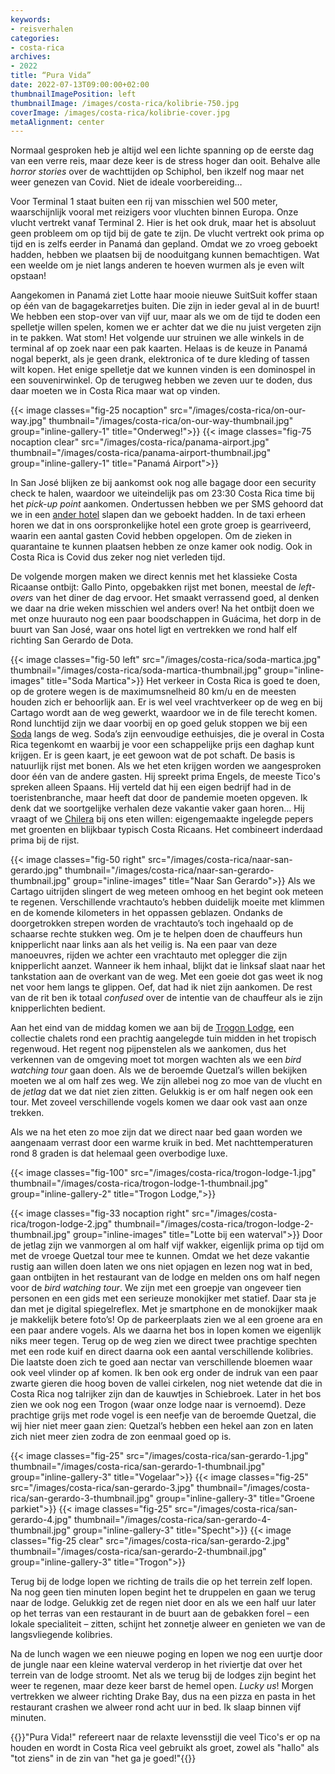 ```yaml
---
keywords:
- reisverhalen
categories:
- costa-rica
archives:
- 2022
title: “Pura Vida”
date: 2022-07-13T09:00:00+02:00
thumbnailImagePosition: left
thumbnailImage: /images/costa-rica/kolibrie-750.jpg
coverImage: /images/costa-rica/kolibrie-cover.jpg
metaAlignment: center
---
```

Normaal gesproken heb je altijd wel een lichte spanning op de eerste dag van een verre reis, maar deze keer is de stress hoger dan ooit. Behalve alle _horror stories_ over de wachttijden op Schiphol, ben ikzelf nog maar net weer genezen van Covid. Niet de ideale voorbereiding…

Voor Terminal 1 staat buiten een rij van misschien wel 500 meter, waarschijnlijk vooral met reizigers voor vluchten binnen Europa. Onze vlucht vertrekt vanaf Terminal 2. Hier is het ook druk, maar het is absoluut geen probleem om op tijd bij de gate te zijn. De vlucht vertrekt ook prima op tijd en is zelfs eerder in Panamá dan gepland. Omdat we zo vroeg geboekt hadden, hebben we plaatsen bij de nooduitgang kunnen bemachtigen. Wat een weelde om je niet langs anderen te hoeven wurmen als je even wilt opstaan!

Aangekomen in Panamá ziet Lotte haar mooie nieuwe SuitSuit koffer staan op één van de bagagekarretjes buiten. Die zijn in ieder geval al in de buurt! We hebben een stop-over van vijf uur, maar als we om de tijd te doden een spelletje willen spelen, komen we er achter dat we die nu juist vergeten zijn in te pakken. Wat stom! Het volgende uur struinen we alle winkels in de terminal af op zoek naar een pak kaarten. Helaas is de keuze in Panamá nogal beperkt, als je geen drank, elektronica of te dure kleding of tassen wilt kopen. Het enige spelletje dat we kunnen vinden is een dominospel in een souvenirwinkel. Op de terugweg hebben we zeven uur te doden, dus daar moeten we in Costa Rica maar wat op vinden.

{{< image classes="fig-25 nocaption" src="/images/costa-rica/on-our-way.jpg" thumbnail="/images/costa-rica/on-our-way-thumbnail.jpg" group="inline-gallery-1" title="Onderweg!">}}
{{< image classes="fig-75 nocaption clear" src="/images/costa-rica/panama-airport.jpg" thumbnail="/images/costa-rica/panama-airport-thumbnail.jpg" group="inline-gallery-1" title="Panamá Airport">}}

In San José blijken ze bij aankomst ook nog alle bagage door een security check te halen, waardoor we uiteindelijk pas om 23:30 Costa Rica time bij het _pick-up point_ aankomen. Ondertussen hebben we per SMS gehoord dat we in een [ander hotel](https://www.guacimacountryinn.com/) slapen dan we geboekt hadden. In de taxi erheen horen we dat in ons oorspronkelijke hotel een grote groep is gearriveerd, waarin een aantal gasten Covid hebben opgelopen. Om de zieken in quarantaine te kunnen plaatsen hebben ze onze kamer ook nodig. Ook in Costa Rica is Covid dus zeker nog niet verleden tijd.

De volgende morgen maken we direct kennis met het klassieke Costa Ricaanse ontbijt: Gallo Pinto, opgebakken rijst met bonen, meestal de _left-overs_ van het diner de dag ervoor. Het smaakt verrassend goed, al denken we daar na drie weken misschien wel anders over! Na het ontbijt doen we met onze huurauto nog een paar boodschappen in Guácima, het dorp in de buurt van San José, waar ons hotel ligt en vertrekken we rond half elf richting San Gerardo de Dota.

{{< image classes="fig-50 left" src="/images/costa-rica/soda-martica.jpg" thumbnail="/images/costa-rica/soda-martica-thumbnail.jpg" group="inline-images" title="Soda Martica">}}
Het verkeer in Costa Rica is goed te doen, op de grotere wegen is de maximumsnelheid 80 km/u en de meesten houden zich er behoorlijk aan. Er is wel veel vrachtverkeer op de weg en bij Cartago wordt aan de weg gewerkt, waardoor we in de file terecht komen. Rond lunchtijd zijn we daar voorbij en op goed geluk stoppen we bij een [Soda](https://maps.app.goo.gl/udNwmwfMzQoiBkax5) langs de weg. Soda’s zijn eenvoudige eethuisjes, die je overal in Costa Rica tegenkomt en waarbij je voor een schappelijke prijs een daghap kunt krijgen. Er is geen kaart, je eet gewoon wat de pot schaft. De basis is natuurlijk rijst met bonen. Als we het eten krijgen worden we aangesproken door één van de andere gasten. Hij spreekt prima Engels, de meeste Tico's spreken alleen Spaans. Hij verteld dat hij een eigen bedrijf had in de toeristenbranche, maar heeft dat door de pandemie moeten opgeven. Ik denk dat we soortgelijke verhalen deze vakantie vaker gaan horen… Hij vraagt of we [Chilera](https://www.puravidamoms.com/chilera-costa-rica/) bij ons eten willen: eigengemaakte ingelegde pepers met groenten en blijkbaar typisch Costa Ricaans. Het combineert inderdaad prima bij de rijst.

{{< image classes="fig-50 right" src="/images/costa-rica/naar-san-gerardo.jpg" thumbnail="/images/costa-rica/naar-san-gerardo-thumbnail.jpg" group="inline-images" title="Naar San Gerardo">}}
Als we Cartago uitrijden slingert de weg meteen omhoog en het begint ook meteen te regenen. Verschillende vrachtauto’s hebben duidelijk moeite met klimmen en de komende kilometers in het oppassen geblazen. Ondanks de doorgetrokken strepen worden de vrachtauto’s toch ingehaald op de schaarse rechte stukken weg. Om je te helpen doen de chauffeurs hun knipperlicht naar links aan als het veilig is. Na een paar van deze manoeuvres, rijden we achter een vrachtauto met oplegger die zijn knipperlicht aanzet. Wanneer ik hem inhaal, blijkt dat ie linksaf slaat naar het tankstation aan de overkant van de weg. Met een goeie dot gas weet ik nog net voor hem langs te glippen. Oef, dat had ik niet zijn aankomen. De rest van de rit ben ik totaal _confused_ over de intentie van de chauffeur als ie zijn knipperlichten bedient.

Aan het eind van de middag komen we aan bij de [Trogon Lodge](https://www.trogonlodge.com/), een collectie chalets rond een prachtig aangelegde tuin midden in het tropisch regenwoud. Het regent nog pijpenstelen als we aankomen, dus het verkennen van de omgeving moet tot morgen wachten als we een _bird watching tour_ gaan doen. Als we de beroemde Quetzal’s willen bekijken moeten we al om half zes weg. We zijn allebei nog zo moe van de vlucht en de _jetlag_ dat we dat niet zien zitten. Gelukkig is er om half negen ook een tour. Met zoveel verschillende vogels komen we daar ook vast aan onze trekken.

Als we na het eten zo moe zijn dat we direct naar bed gaan worden we aangenaam verrast door een warme kruik in bed. Met nachttemperaturen rond 8 graden is dat helemaal geen overbodige luxe.

{{< image classes="fig-100" src="/images/costa-rica/trogon-lodge-1.jpg" thumbnail="/images/costa-rica/trogon-lodge-1-thumbnail.jpg" group="inline-gallery-2" title="Trogon Lodge,">}}


{{< image classes="fig-33 nocaption right" src="/images/costa-rica/trogon-lodge-2.jpg" thumbnail="/images/costa-rica/trogon-lodge-2-thumbnail.jpg" group="inline-images" title="Lotte bij een waterval">}}
Door de jetlag zijn we vanmorgen al om half vijf wakker, eigenlijk prima op tijd om met de vroege Quetzal tour mee te kunnen. Omdat we het deze vakantie rustig aan willen doen laten we ons niet opjagen en lezen nog wat in bed, gaan ontbijten in het restaurant van de lodge en melden ons om half negen voor de _bird watching tour_. We zijn met een groepje van ongeveer tien personen en een gids met een serieuze monokijker met statief. Daar sta je dan met je digital spiegelreflex. Met je smartphone en de monokijker maak je makkelijk betere foto’s! Op de parkeerplaats zien we al een groene ara en een paar andere vogels. Als we daarna het bos in lopen komen we eigenlijk niks meer tegen. Terug op de weg zien we direct twee prachtige spechten met een rode kuif en direct daarna ook een aantal verschillende kolibries. Die laatste doen zich te goed aan nectar van verschillende bloemen waar ook veel vlinder op af komen. Ik ben ook erg onder de indruk van een paar zwarte gieren die hoog boven de vallei cirkelen, nog niet wetende dat die in Costa Rica nog talrijker zijn dan de kauwtjes in Schiebroek. Later in het bos zien we ook nog een Trogon (waar onze lodge naar is vernoemd). Deze prachtige grijs met rode vogel is een neefje van de beroemde Quetzal, die wij hier niet meer gaan zien: Quetzal’s hebben een hekel aan zon en laten zich niet meer zien zodra de zon eenmaal goed op is.

{{< image classes="fig-25" src="/images/costa-rica/san-gerardo-1.jpg" thumbnail="/images/costa-rica/san-gerardo-1-thumbnail.jpg" group="inline-gallery-3" title="Vogelaar">}}
{{< image classes="fig-25" src="/images/costa-rica/san-gerardo-3.jpg" thumbnail="/images/costa-rica/san-gerardo-3-thumbnail.jpg" group="inline-gallery-3" title="Groene parkiet">}}
{{< image classes="fig-25" src="/images/costa-rica/san-gerardo-4.jpg" thumbnail="/images/costa-rica/san-gerardo-4-thumbnail.jpg" group="inline-gallery-3" title="Specht">}}
{{< image classes="fig-25 clear" src="/images/costa-rica/san-gerardo-2.jpg" thumbnail="/images/costa-rica/san-gerardo-2-thumbnail.jpg" group="inline-gallery-3" title="Trogon">}}

Terug bij de lodge lopen we richting de trails die op het terrein zelf lopen. Na nog geen tien minuten lopen begint het te druppelen en gaan we terug naar de lodge. Gelukkig zet de regen niet door en als we een half uur later op het terras van een restaurant in de buurt aan de gebakken forel – een lokale specialiteit – zitten, schijnt het zonnetje alweer en genieten we van de langsvliegende kolibries.

Na de lunch wagen we een nieuwe poging en lopen we nog een uurtje door de jungle naar een kleine waterval verderop in het riviertje dat over het terrein van de lodge stroomt. Net als we terug bij de lodges zijn begint het weer te regenen, maar deze keer barst de hemel open. _Lucky us_! Morgen vertrekken we alweer richting Drake Bay, dus na een pizza en pasta in het restaurant crashen we alweer rond acht uur in bed. Ik slaap binnen vijf minuten.

{{<alert info>}}"Pura Vida!" refereert naar de relaxte levensstijl die veel Tico's er op na houden en wordt in Costa Rica veel gebruikt als groet, zowel als "hallo" als "tot ziens" in de zin van "het ga je goed!"{{</alert>}}
